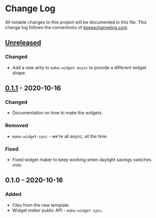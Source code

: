 # Change Log
All notable changes to this project will be documented in this file. This change log follows the conventions of [keepachangelog.com](http://keepachangelog.com/).

## [Unreleased]
### Changed
- Add a new arity to `make-widget-async` to provide a different widget shape.

## [0.1.1] - 2020-10-16
### Changed
- Documentation on how to make the widgets.

### Removed
- `make-widget-sync` - we're all async, all the time.

### Fixed
- Fixed widget maker to keep working when daylight savings switches over.

## 0.1.0 - 2020-10-16
### Added
- Files from the new template.
- Widget maker public API - `make-widget-sync`.

[Unreleased]: https://github.com/your-name/abclj/compare/0.1.1...HEAD
[0.1.1]: https://github.com/your-name/abclj/compare/0.1.0...0.1.1
